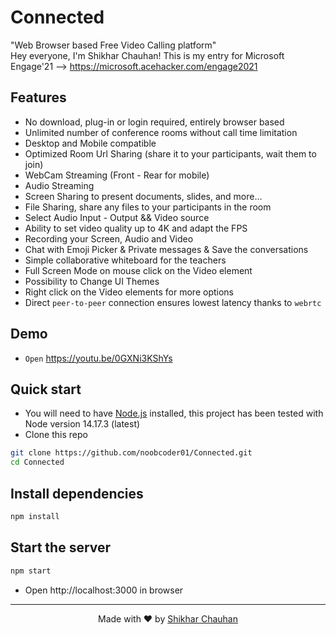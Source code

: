 # Connected
"Web Browser based Free Video Calling platform"
<br>
 Hey everyone, I'm Shikhar Chauhan! 
 This is my entry for Microsoft Engage'21 --> https://microsoft.acehacker.com/engage2021

## Features

-   No download, plug-in or login required, entirely browser based
-   Unlimited number of conference rooms without call time limitation
-   Desktop and Mobile compatible
-   Optimized Room Url Sharing (share it to your participants, wait them to join)
-   WebCam Streaming (Front - Rear for mobile)
-   Audio Streaming
-   Screen Sharing to present documents, slides, and more...
-   File Sharing, share any files to your participants in the room
-   Select Audio Input - Output && Video source
-   Ability to set video quality up to 4K and adapt the FPS
-   Recording your Screen, Audio and Video
-   Chat with Emoji Picker & Private messages & Save the conversations
-   Simple collaborative whiteboard for the teachers
-   Full Screen Mode on mouse click on the Video element
-   Possibility to Change UI Themes
-   Right click on the Video elements for more options
-   Direct `peer-to-peer` connection ensures lowest latency thanks to `webrtc`


## Demo

-   `Open` https://youtu.be/0GXNi3KShYs 


## Quick start

-   You will need to have [Node.js](https://nodejs.org/en/blog/release/v12.22.1/) installed, this project has been tested with Node version 14.17.3 (latest)
-   Clone this repo

```bash
git clone https://github.com/noobcoder01/Connected.git
cd Connected
```

## Install dependencies

```js
npm install
```

## Start the server

```js
npm start
```

-   Open http://localhost:3000 in browser

---

<p align="center"> Made with ❤️ by <a href="https://www.linkedin.com/in/shikhar-chauhan-2001">Shikhar Chauhan</a></p>
